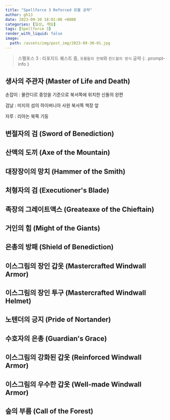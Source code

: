 ```yaml
---
title: "Spellforce 3 Reforced 유물 공략"
author: gh13
date: 2023-09-30 18:01:00 +0800
categories: [일상, 게임]
tags: [Spellforce 3]
render_with_liquid: false
image:
  path: /assets/img/post_img/2023-09-30-01.jpg
---
```


> 스펠포스 3 : 리포지드 퀘스트 중, `유물들의 잔해`와 `윈드월의 방식` 공략
{: .prompt-info }

## 생사의 주관자 (Master of Life and Death)

손잡이
: 물란디르 중앙을 기준으로 북서쪽에 위치한 신돌의 왼편

검날
: 미지의 섬의 하이버니아 사원 북서쪽 책장 앞

자루
: 리아논 북쪽 기둥  

## 변절자의 검 (Sword of Benediction)

## 산맥의 도끼 (Axe of the Mountain)

## 대장장이의 망치 (Hammer of the Smith)

## 처형자의 검 (Executioner's Blade)

## 족장의 그레이트액스 (Greateaxe of the Chieftain)

## 거인의 힘 (Might of the Giants)

## 은총의 방패 (Shield of Benediction)

## 이스그림의 장인 갑옷 (Mastercrafted Windwall Armor)

## 이스그림의 장인 투구 (Mastercrafted Windwall Helmet)

## 노텐더의 긍지 (Pride of Nortander)

## 수호자의 은총 (Guardian's Grace)

## 이스그림의 강화된 갑옷 (Reinforced Windwall Armor)

## 이스그림의 우수한 갑옷 (Well-made Windwall Armor)

## 숲의 부름 (Call of the Forest)
